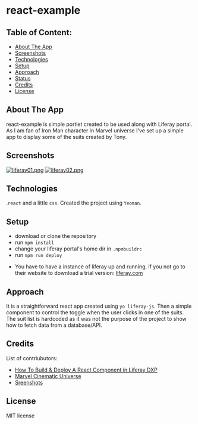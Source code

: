 # react-example

## Table of Content:

- [About The App](#about-the-app)
- [Screenshots](#screenshots)
- [Technologies](#technologies)
- [Setup](#setup)
- [Approach](#approach)
- [Status](#status)
- [Credits](#credits)
- [License](#license)

## About The App
react-example is simple portlet created to be used along with Liferay portal. As I am fan of Iron Man character in Marvel universe I've set up a simple app to display some of the suits created by Tony.

## Screenshots
[![liferay01.png](https://i.postimg.cc/ZRX6kvBp/liferay01.png)](https://postimg.cc/8JB7M5bz)
[![liferay02.png](https://i.postimg.cc/J0q7N9L0/liferay02.png)](https://postimg.cc/zHy1523Y)

## Technologies
.`react` and a little `css`. Created the project using `Yeoman`. 

## Setup
- download or clone the repository
- run `npm install`
- change your liferay portal's home dir in `.npmbuildrc`
- run `npm run deploy`
* You have to have a instance of liferay up and running, if you not go to their website to download a trial version: [liferay.com](https://www.liferay.com/)

## Approach
It is a straightforward react app created using `yo liferay-js`. Then a simple component to control the toggle when the user clicks in one of the suits. The suit list is hardcoded as it was not the purpose of the project to show how to fetch data from a database/API.

## Credits
List of contriubutors:
- [How To Build & Deploy A React Component in Liferay DXP](https://www.linkedin.com/pulse/how-build-react-component-liferay-dxp-paul-towers)
- [Marvel Cinematic Universe](https://marvelcinematicuniverse.fandom.com/)
- [Sreenshots](https://postimg.cc/)

## License
MIT license
